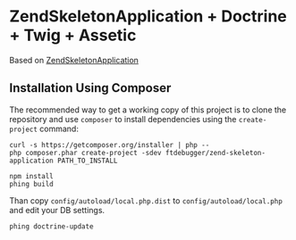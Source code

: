 ZendSkeletonApplication + Doctrine + Twig + Assetic
===================================================

Based on [ZendSkeletonApplication](https://github.com/zendframework/ZendSkeletonApplication)


Installation Using Composer
---------------------------

The recommended way to get a working copy of this project is to clone the repository
and use `composer` to install dependencies using the `create-project` command:

    curl -s https://getcomposer.org/installer | php --
    php composer.phar create-project -sdev ftdebugger/zend-skeleton-application PATH_TO_INSTALL

    npm install
    phing build

Than copy `config/autoload/local.php.dist` to `config/autoload/local.php` and edit your DB settings.

    phing doctrine-update